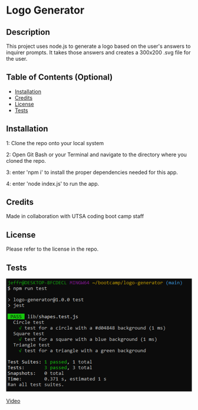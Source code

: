 # Logo Generator

## Description

This project uses node.js to generate a logo based on the user's answers to inquirer prompts. It takes those answers and creates a 300x200 .svg file for the user.

## Table of Contents (Optional)

- [Installation](#installation)
- [Credits](#credits)
- [License](#license)
- [Tests](#tests)

## Installation

1: Clone the repo onto your local system

2: Open Git Bash or your Terminal and navigate to the directory where you cloned the repo.

3: enter 'npm i' to install the proper dependencies needed for this app.

4: enter 'node index.js' to run the app.

## Credits

Made in collaboration with UTSA coding boot camp staff

## License

Please refer to the license in the repo.

## Tests

![Image](./examples/jest-test-pass.PNG)

[Video](https://drive.google.com/file/d/12UXOnoUDN59vhOU8uVIfxOKiY6sN7z47/view)